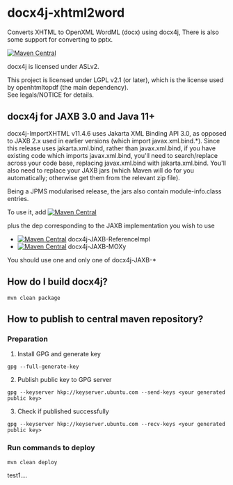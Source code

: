 docx4j-xhtml2word
==================

Converts XHTML to OpenXML WordML (docx) using docx4j, There is also some support for converting to pptx.

[![Maven Central](https://maven-badges.herokuapp.com/maven-central/org.docx4j/docx4j-ImportXHTML/badge.svg)](https://maven-badges.herokuapp.com/maven-central/org.docx4j/docx4j-ImportXHTML)

docx4j is licensed under ASLv2.

This project is licensed under LGPL v2.1 (or later), which is the license used by openhtmltopdf (the main dependency).  
See legals/NOTICE for details.


docx4j for JAXB 3.0 and Java 11+
--------------------------------

docx4j-ImportXHTML v11.4.6 uses Jakarta XML Binding API 3.0, as opposed to JAXB 2.x used in earlier versions (which import javax.xml.bind.*).  Since this release uses jakarta.xml.bind, rather than javax.xml.bind, if you have existing code which imports javax.xml.bind, you'll need to search/replace across your code base, replacing javax.xml.bind with jakarta.xml.bind. You'll also need to replace your JAXB jars (which Maven will do for you automatically; otherwise get them from the relevant zip file).

Being a JPMS modularised release, the jars also contain module-info.class entries.

To use it, add [![Maven Central](https://maven-badges.herokuapp.com/maven-central/org.docx4j/docx4j-ImportXHTML/badge.svg)](https://maven-badges.herokuapp.com/maven-central/org.docx4j/docx4j-ImportXHTML)


plus the dep corresponding to the JAXB implementation you wish to use

* [![Maven Central](https://maven-badges.herokuapp.com/maven-central/org.docx4j/docx4j-JAXB-ReferenceImpl/badge.svg)](https://maven-badges.herokuapp.com/maven-central/org.docx4j/docx4j-JAXB-ReferenceImpl)
 docx4j-JAXB-ReferenceImpl
* [![Maven Central](https://maven-badges.herokuapp.com/maven-central/org.docx4j/docx4j-JAXB-MOXy/badge.svg)](https://maven-badges.herokuapp.com/maven-central/org.docx4j/docx4j-JAXB-MOXy)
 docx4j-JAXB-MOXy

You should use one and only one of docx4j-JAXB-*
 
How do I build docx4j?
----------------------
```
mvn clean package
```

How to publish to central maven repository?
-----------------------
### Preparation
1) Install GPG and generate key
```shell
gpg --full-generate-key
```
2) Publish public key to GPG server
```shell
gpg --keyserver hkp://keyserver.ubuntu.com --send-keys <your generated public key>
```
3) Check if published successfully
```shell
gpg --keyserver hkp://keyserver.ubuntu.com --recv-keys <your generated public key>
```
### Run commands to deploy
```shell
mvn clean deploy
```
test1....